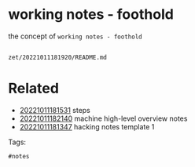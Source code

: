 # working notes - foothold

the concept of `working notes - foothold`

```
```

` zet/20221011181920/README.md `

# Related

- [20221011181531](/zet/20221011181531/README.md) steps
- [20221011182140](/zet/20221011182140/README.md) machine high-level overview notes
- [20221011181347](/zet/20221011181347/README.md) hacking notes template 1

Tags:

    #notes
